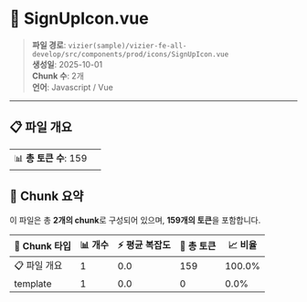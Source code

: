 # 📄 SignUpIcon.vue

> **파일 경로**: `vizier(sample)/vizier-fe-all-develop/src/components/prod/icons/SignUpIcon.vue`  
> **생성일**: 2025-10-01  
> **Chunk 수**: 2개  
> **언어**: Javascript / Vue
---


## 📋 파일 개요

| | |
|--|--|
| 📊 **총 토큰 수**: 159 |  |






## 🧩 Chunk 요약

이 파일은 총 **2개의 chunk**로 구성되어 있으며, **159개의 토큰**을 포함합니다.

| 🧩 Chunk 타입 | 📊 개수 | ⚡ 평균 복잡도 | 📝 총 토큰 | 📈 비율 |
|---------------|--------|-------------|----------|--------|
| 📋 파일 개요 | 1 | 0.0 | 159 | 100.0% |
| template | 1 | 0.0 | 0 | 0.0% |

